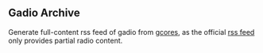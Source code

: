 ## Gadio Archive

Generate full-content rss feed of gadio from [gcores](www.gcores.com), as the official [rss feed](http://feed.tangsuanradio.com/gadio.xml) only provides partial radio content.
